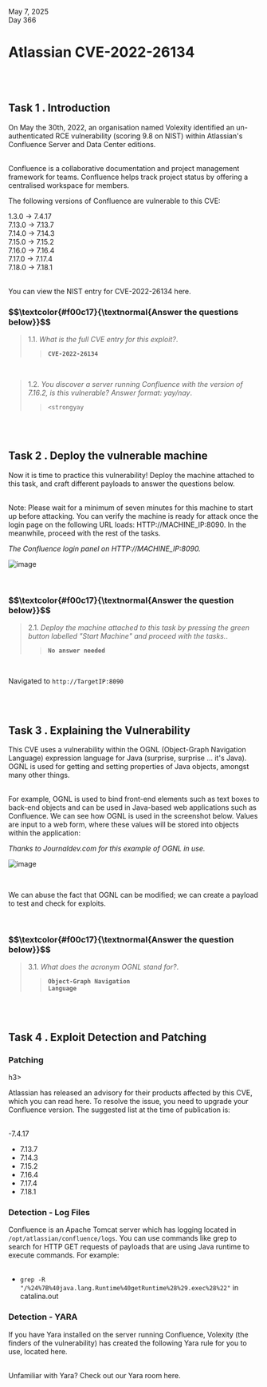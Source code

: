 May 7, 2025<br>
Day 366<br>

<h1>Atlassian CVE-2022-26134</h1>

<br>
<br>

<h2>Task 1 . Introduction</h2>

<p>On May the 30th, 2022, an organisation named Volexity identified an un-authenticated RCE vulnerability (scoring 9.8 on NIST) within Atlassian's Confluence Server and Data Center editions.<br><br>

Confluence is a collaborative documentation and project management framework for teams. Confluence helps track project status by offering a centralised workspace for members.</p>

<p>The following versions of Confluence are vulnerable to this CVE:<br>

1.3.0 -> 7.4.17<br>
7.13.0 -> 7.13.7<br>
7.14.0 -> 7.14.3 <br>
7.15.0 -> 7.15.2 <br>
7.16.0 -> 7.16.4<br>
7.17.0 -> 7.17.4<br>
7.18.0 -> 7.18.1 <br><br>

You can view the NIST entry for CVE-2022-26134 here.</p>

<h3 align="left"> $$\textcolor{#f00c17}{\textnormal{Answer the questions below}}$$ </h3>

> 1.1. <em>What is the full CVE entry for this exploit?</em>.<a id='1.1'></a>
>> <code><strong>CVE-2022-26134</strong></code><br>

<br>

> 1.2. <em>You discover a server running Confluence with the version of 7.16.2, is this vulnerable? Answer format: yay/nay</em>.<a id='1.2'></a>
>> <code><strongyay</strong></code><br>

<br>
<br>

<h2>Task 2 . Deploy the vulnerable machine</h2>

<p>Now it is time to practice this vulnerability! Deploy the machine attached to this task, and craft different payloads to answer the questions below.<br><br>

Note: Please wait for a minimum of seven minutes for this machine to start up before attacking. You can verify the machine is ready for attack once the login page on the following URL loads: HTTP://MACHINE_IP:8090. In the meanwhile, proceed with the rest of the tasks.</p>

<p><em>The Confluence login panel on HTTP://MACHINE_IP:8090.</em></p>

![image](https://github.com/user-attachments/assets/49188e8b-b678-45a7-a8c7-6a1706fab88d)

<br>

<h3 align="left"> $$\textcolor{#f00c17}{\textnormal{Answer the question below}}$$ </h3>

> 2.1. <em>Deploy the machine attached to this task by pressing the green button labelled "Start Machine" and proceed with the tasks.</em>.<a id='2.1'></a>
>> <code><strong>No answer needed</strong></code><br>

<br>


<p>Navigated to <code>http://TargetIP:8090</code></p>

<br>






<br>

<h2>Task 3 . Explaining the Vulnerability</h2>
<p>This CVE uses a vulnerability within the OGNL (Object-Graph Navigation Language) expression language for Java (surprise, surprise ... it's Java). OGNL is used for getting and setting properties of Java objects, amongst many other things.<br><br>

For example, OGNL is used to bind front-end elements such as text boxes to back-end objects and can be used in Java-based web applications such as Confluence. We can see how OGNL is used in the screenshot below. Values are input to a web form, where these values will be stored into objects within the application:</p>

<p><em>Thanks to Journaldev.com for this example of OGNL in use.</em></p>

![image](https://github.com/user-attachments/assets/d8802c5c-5272-41f9-9b36-f6673175e77f)

<br>

<p>We can abuse the fact that OGNL can be modified; we can create a payload to test and check for exploits.</p>

<br>

<h3 align="left"> $$\textcolor{#f00c17}{\textnormal{Answer the question below}}$$ </h3>

> 3.1. <em>What does the acronym OGNL stand for?</em>.<a id='3.1'></a>
>> <code><strong>Object-Graph Navigation Language</strong></code><br>

<br>
<br>

<h2>Task 4 . Exploit Detection and Patching</h2>
<h3>Patching</h3>h3>

<p>Atlassian has released an advisory for their products affected by this CVE, which you can read here. To resolve the issue, you need to upgrade your Confluence version. The suggested list at the time of publication is:<br><br>

-7.4.17<br>
- 7.13.7<br>
- 7.14.3<br>
- 7.15.2<br>
- 7.16.4<br>
- 7.17.4<br>
- 7.18.1</p>

<h3>Detection - Log Files</h3>

<p>Confluence is an Apache Tomcat server which has logging located in <code>/opt/atlassian/confluence/logs</code>. You can use commands like grep to search for HTTP GET requests of payloads that are using Java runtime to execute commands. For example:<br><br>

- <code>grep -R "/%24%7B%40java.lang.Runtime%40getRuntime%28%29.exec%28%22"</code> in catalina.out</p>

<h3>Detection - YARA</h3>

<p>If you have Yara installed on the server running Confluence, Volexity (the finders of the vulnerability) has created the following Yara rule for you to use, located here.<br><br>

Unfamiliar with Yara? Check out our Yara room here.</p>





